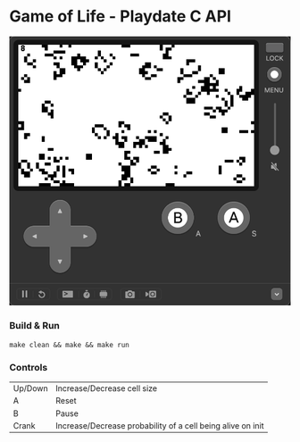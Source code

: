 # Game of Life - Playdate C API

![screenshots/gol_4px.png](screenshots/gol_4px.png)

### Build & Run

```shell
make clean && make && make run
```

### Controls

<table>
  <tr>
    <td>Up/Down</td><td>Increase/Decrease cell size</td>
  </tr>
  <tr>
    <td>A</td><td>Reset</td>
  </tr>
  <tr>
    <td>B</td><td>Pause</td>
  </tr>
  <tr>
    <td>Crank</td><td>Increase/Decrease probability of a cell being alive on init</td>
  </tr>
</table>
